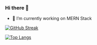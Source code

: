 ### Hi there 👋

- 🔭 I’m currently working on MERN Stack

 [![GitHub Streak](https://streak-stats.demolab.com/?user=muhammadsaad-ak)](https://git.io/streak-stats)

 [![Top Langs](https://github-readme-stats.vercel.app/api/top-langs/?username=muhammadsaad-ak&layout=compact)](https://github.com/anuraghazra/github-readme-stats)
<!--
**muhammadsaad-ak/muhammadsaad-ak** is a ✨ _special_ ✨ repository because its `README.md` (this file) appears on your GitHub profile.

Here are some ideas to get you started:

-->

